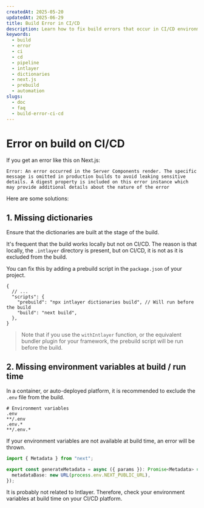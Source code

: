 ```yaml
---
createdAt: 2025-05-20
updatedAt: 2025-06-29
title: Build Error in CI/CD
description: Learn how to fix build errors that occur in CI/CD environments.
keywords:
  - build
  - error
  - ci
  - cd
  - pipeline
  - intlayer
  - dictionaries
  - next.js
  - prebuild
  - automation
slugs:
  - doc
  - faq
  - build-error-ci-cd
---
```


# Error on build on CI/CD

If you get an error like this on Next.js:

```text
Error: An error occurred in the Server Components render. The specific message is omitted in production builds to avoid leaking sensitive details. A digest property is included on this error instance which may provide additional details about the nature of the error
```

Here are some solutions:

## 1. Missing dictionaries

Ensure that the dictionaries are built at the stage of the build.

It's frequent that the build works locally but not on CI/CD. The reason is that locally, the `.intlayer` directory is present, but on CI/CD, it is not as it is excluded from the build.

You can fix this by adding a prebuild script in the `package.json` of your project.

```json5 fileName=package.json
{
  // ...
  "scripts": {
    "prebuild": "npx intlayer dictionaries build", // Will run before the build
    "build": "next build",
  },
}
```

> Note that if you use the `withIntlayer` function, or the equivalent bundler plugin for your framework, the prebuild script will be run before the build.

## 2. Missing environment variables at build / run time

In a container, or auto-deployed platform, it is recommended to exclude the `.env` file from the build.

```text fileName=".gitignore or .dockerignore"
# Environment variables
.env
**/.env
.env.*
**/.env.*
```

If your environment variables are not available at build time, an error will be thrown.

```ts
import { Metadata } from "next";

export const generateMetadata = async ({ params }): Promise<Metadata> => ({
  metadataBase: new URL(process.env.NEXT_PUBLIC_URL),
});
```

It is probably not related to Intlayer. Therefore, check your environment variables at build time on your CI/CD platform.
